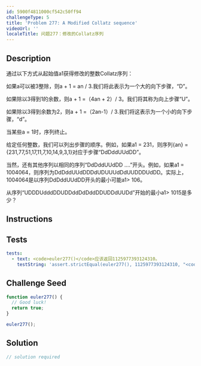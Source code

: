```yaml
---
id: 5900f4811000cf542c50ff94
challengeType: 5
title: 'Problem 277: A Modified Collatz sequence'
videoUrl: ''
localeTitle: 问题277：修改的Collat​​z序列
---
```


## Description
<section id="description">通过以下方式从起始值a1获得修改的整数Collat​​z序列： <p>如果a可以被3整除，则a + 1 = an / 3.我们将此表示为一个大的向下步骤，“D”。 </p><p>如果除以3得到1的余数，则a + 1 =（4an + 2）/ 3。我们将其称为向上步骤“U”。 </p><p>如果除以3得到余数为2，则a + 1 =（2an-1）/ 3.我们将这表示为一个小的向下步骤，“d”。 </p><p>当某些a = 1时，序列终止。 </p><p>给定任何整数，我们可以列出步骤的顺序。例如，如果a1 = 231，则序列{an} = {231,77,51,17,11,7,10,14,9,3,1}对应于步骤“DdDddUUdDD”。 </p><p>当然，还有其他序列以相同的序列“DdDddUUdDD ....”开头。例如，如果a1 = 1004064，则序列为DdDddUUdDDDdUDUUUdDdUUDDDUdDD。实际上，1004064是以序列DdDddUUdDD开头的最小可能a1&gt; 106。 </p><p>从序列“UDDDUdddDDUDDddDdDddDDUDDdUUDd”开始的最小a1&gt; 1015是多少？ </p></section>

## Instructions
<section id="instructions">
</section>

## Tests
<section id='tests'>

```yml
tests:
  - text: <code>euler277()</code>应该返回1125977393124310。
    testString: 'assert.strictEqual(euler277(), 1125977393124310, "<code>euler277()</code> should return 1125977393124310.");'

```

</section>

## Challenge Seed
<section id='challengeSeed'>

<div id='js-seed'>

```js
function euler277() {
  // Good luck!
  return true;
}

euler277();

```

</div>



</section>

## Solution
<section id='solution'>

```js
// solution required
```
</section>
